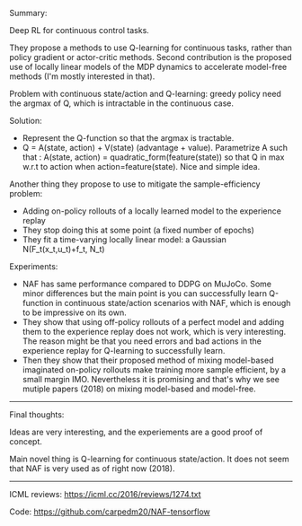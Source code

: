 Summary:

Deep RL for continuous control tasks. 

They propose a methods to use Q-learning for continuous tasks, rather than policy gradient or actor-critic methods. Second contribution is the proposed use of locally linear models of the MDP dynamics to accelerate model-free methods (I'm mostly interested in that).

Problem with continuous state/action and Q-learning: greedy policy need the argmax of Q, which is intractable in the continuous case.

Solution: 

- Represent the Q-function so that the argmax is tractable. 
- Q = A(state, action) + V(state) (advantage + value). Parametrize A such that : A(state, action) = quadratic_form(feature(state)) so that Q in max w.r.t to action when action=feature(state). Nice and simple idea.

Another thing they propose to use to mitigate the sample-efficiency problem:

- Adding on-policy rollouts of a locally learned model to the experience replay
- They stop doing this at some point (a fixed number of epochs)
- They fit a time-varying locally linear model: a Gaussian N(F_t(x_t,u_t)+f_t, N_t)

Experiments:

- NAF has same performance compared to DDPG on MuJoCo. Some minor differences but the main point is you can successfully learn Q-function in continuous state/action scenarios with NAF, which is enough to be impressive on its own.
- They show that using off-policy rollouts of a perfect model and adding them to the experience replay does not work, which is very interesting. The reason might be that you need errors and bad actions in the experience replay for Q-learning to successfully learn.
- Then they show that their proposed method of mixing model-based imaginated on-policy rollouts make training more sample efficient, by a small margin IMO. Nevertheless it is promising and that's why we see mutiple papers (2018) on mixing model-based and model-free.


-------

Final thoughts:

Ideas are very interesting, and the experiements are a good proof of concept. 

Main novel thing is Q-learning for continuous state/action. It does not seem that NAF is very used as of right now (2018).


--------

ICML reviews: https://icml.cc/2016/reviews/1274.txt

Code: https://github.com/carpedm20/NAF-tensorflow
